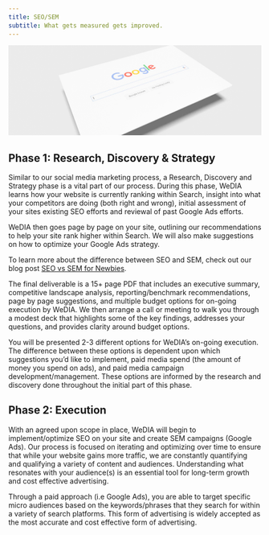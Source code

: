 ```yaml
---
title: SEO/SEM
subtitle: What gets measured gets improved.
---
```


![](/images/SEO/process.png)

## Phase 1: Research, Discovery & Strategy 

Similar to our social media marketing process, a Research, Discovery and
Strategy phase is a vital part of our process. During this phase, WeDIA learns
how your website is currently ranking within Search, insight into what your
competitors are doing (both right and wrong), initial assessment of your sites
existing SEO efforts and reviewal of past Google Ads efforts. 

WeDIA then goes page by page on your site, outlining our recommendations to help
your site rank higher within Search. We will also make suggestions on how to
optimize your Google Ads strategy. 

To learn more about the difference between SEO and SEM, check out our blog post
[SEO vs SEM for Newbies](/blog/soe-sem).

The final deliverable is a 15+ page PDF that includes an executive summary,
competitive landscape analysis, reporting/benchmark recommendations, page by
page suggestions, and multiple budget options for on-going execution by WeDIA.
We then arrange a call or meeting to walk you through a modest deck that
highlights some of the key findings, addresses your questions, and provides
clarity around budget options.

You will be presented 2-3 different options for WeDIA’s on-going execution. The
difference between these options is dependent upon which suggestions you’d like
to implement, paid media spend (the amount of money you spend on ads), and paid
media campaign development/management. These options are informed by the
research and discovery done throughout the initial part of this phase.  

## Phase 2: Execution

With an agreed upon scope in place, WeDIA will begin to implement/optimize SEO
on your site and create SEM campaigns (Google Ads). Our process is focused on
iterating and optimizing over time to ensure that while your website gains more
traffic, we are constantly quantifying and qualifying a variety of content and
audiences. Understanding what resonates with your audience(s) is an essential
tool for long-term growth and cost effective advertising. 

Through a paid approach (i.e Google Ads), you are able to target specific micro
audiences based on the keywords/phrases that they search for within a variety of
search platforms. This form of advertising is widely accepted as the most
accurate and cost effective form of advertising.
